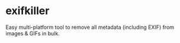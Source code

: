 # exifkiller
Easy multi-platform tool to remove all metadata (including EXIF) from images &amp; GIFs in bulk.
